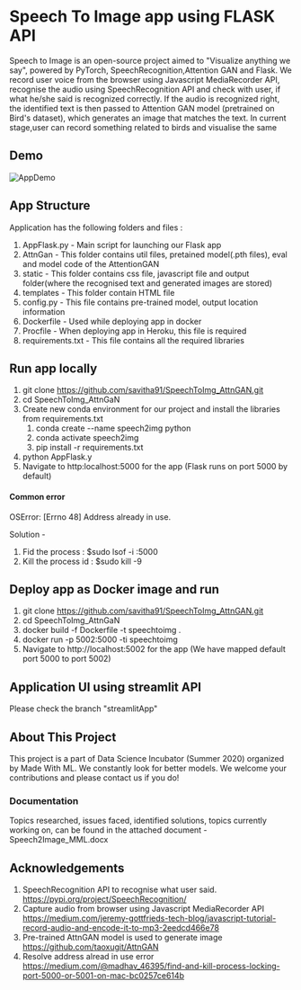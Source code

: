 # Speech To Image app using FLASK API

Speech to Image is an open-source project aimed to "Visualize anything we say", powered by PyTorch, SpeechRecognition,Attention GAN and Flask. We record user voice from the browser using Javascript MediaRecorder API, recognise the audio using SpeechRecognition API and check with user, if what he/she said is recognized correctly. If the audio is recognized right, the identified text is then passed to Attention GAN model (pretrained on Bird's dataset), which generates an image that matches the text. In current stage,user can record something related to birds and visualise the same


## Demo
![AppDemo](/Demo/captured.gif)


## App Structure
Application has the following folders and files :

1. AppFlask.py - Main script for launching our Flask app
2. AttnGan - This folder contains util files, pretained model(.pth files), eval and model code of the AttentionGAN 
2. static - This folder contains css file, javascript file and output folder(where the recognised text and generated images are stored)
3. templates - This folder contain HTML file
4. config.py - This file contains pre-trained model, output location information
5. Dockerfile - Used while deploying app in docker
6. Procfile - When deploying app in Heroku, this file is required 
7. requirements.txt - This file contains all the required libraries

## Run app locally
1. git clone https://github.com/savitha91/SpeechToImg_AttnGAN.git
2. cd SpeechToImg_AttnGaN
3. Create new conda environment for our project and install the libraries from requirements.txt
   1. conda create --name speech2img python
   2. conda activate speech2img
   3. pip install -r requirements.txt 
4. python AppFlask.y
5. Navigate to http:localhost:5000 for the app (Flask runs on port 5000 by default)

#### Common error
OSError: [Errno 48] Address already in use.

Solution -
1. Fid the process :     $sudo lsof -i :5000
2. Kill the process id : $sudo kill -9 <pid>

## Deploy app as Docker image and run 
1. git clone https://github.com/savitha91/SpeechToImg_AttnGAN.git
2. cd SpeechToImg_AttnGaN
3. docker build -f Dockerfile -t speechtoimg .
4. docker run -p 5002:5000 -ti speechtoimg
5. Navigate to http://localhost:5002 for the app (We have mapped default port 5000 to port 5002)

## Application UI using streamlit API
Please check the branch "streamlitApp"

## About This Project
This project is a part of Data Science Incubator (Summer 2020) organized by Made With ML. We constantly look for better models. We welcome your contributions and please contact us if you do!

### Documentation
Topics researched, issues faced, identified solutions, topics currently working on, can be found in the attached document - Speech2Image_MML.docx

## Acknowledgements
1. SpeechRecognition API to recognise what user said. 
https://pypi.org/project/SpeechRecognition/
2. Capture audio from browser using Javascript MediaRecorder API
https://medium.com/jeremy-gottfrieds-tech-blog/javascript-tutorial-record-audio-and-encode-it-to-mp3-2eedcd466e78
3. Pre-trained AttnGAN model is used to generate image 
https://github.com/taoxugit/AttnGAN
4. Resolve address alread in use error
https://medium.com/@madhav_46395/find-and-kill-process-locking-port-5000-or-5001-on-mac-bc0257ce614b




